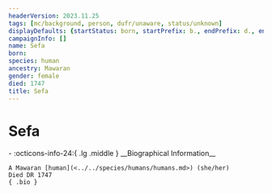```yaml
---
headerVersion: 2023.11.25
tags: [mc/background, person, dufr/unaware, status/unknown]
displayDefaults: {startStatus: born, startPrefix: b., endPrefix: d., endStatus: died}
campaignInfo: []
name: Sefa
born:
species: human
ancestry: Mawaran
gender: female
died: 1747
title: Sefa
---
```

# Sefa
<div class="grid cards ext-narrow-margin ext-one-column" markdown>
- :octicons-info-24:{ .lg .middle } __Biographical Information__

    A Mawaran [human](<../../species/humans/humans.md>) (she/her)  
    Died DR 1747  
    { .bio }

</div>


